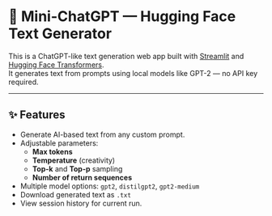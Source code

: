 # 💬 Mini-ChatGPT — Hugging Face Text Generator

This is a ChatGPT-like text generation web app built with [Streamlit](https://streamlit.io/) and [Hugging Face Transformers](https://huggingface.co/transformers/).  
It generates text from prompts using local models like GPT-2 — no API key required.

---

## ✨ Features
- Generate AI-based text from any custom prompt.
- Adjustable parameters:
  - **Max tokens**
  - **Temperature** (creativity)
  - **Top-k** and **Top-p** sampling
  - **Number of return sequences**
- Multiple model options: `gpt2`, `distilgpt2`, `gpt2-medium`
- Download generated text as `.txt`
- View session history for current run.




